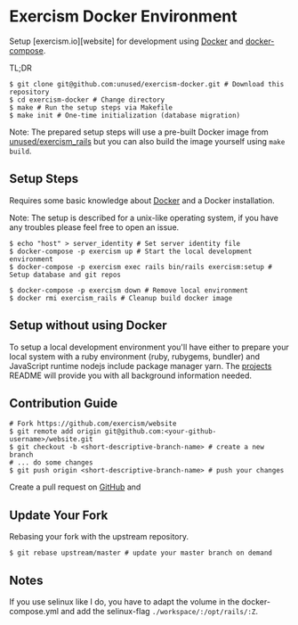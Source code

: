 # Exercism Docker Environment

Setup [exercism.io][website] for development using [Docker] and
[docker-compose].

TL;DR

```
$ git clone git@github.com:unused/exercism-docker.git # Download this repository
$ cd exercism-docker # Change directory
$ make # Run the setup steps via Makefile
$ make init # One-time initialization (database migration)
```

Note: The prepared setup steps will use a pre-built Docker image from
[unused/exercism\_rails][dockerhub] but you can also build the image yourself
using `make build`.

## Setup Steps

Requires some basic knowledge about [Docker] and a Docker installation.

Note: The setup is described for a unix-like operating system, if you have any
troubles please feel free to open an issue.

```
$ echo "host" > server_identity # Set server identity file
$ docker-compose -p exercism up # Start the local development environment
$ docker-compose -p exercism exec rails bin/rails exercism:setup # Setup database and git repos

$ docker-compose -p exercism down # Remove local environment
$ docker rmi exercism_rails # Cleanup build docker image
```


## Setup without using Docker

To setup a local development environment you'll have either to prepare your
local system with a ruby environment (ruby, rubygems, bundler) and JavaScript
runtime nodejs include package manager yarn. The [projects][project] README
will provide you with all background information needed.

## Contribution Guide

```
# Fork https://github.com/exercism/website
$ git remote add origin git@github.com:<your-github-username>/website.git
$ git checkout -b <short-descriptive-branch-name> # create a new branch
# ... do some changes
$ git push origin <short-descriptive-branch-name> # push your changes
```

Create a pull request on [GitHub][project] and

## Update Your Fork

Rebasing your fork with the upstream repository.

```
$ git rebase upstream/master # update your master branch on demand
```

## Notes

If you use selinux like I do, you have to adapt the volume in the
docker-compose.yml and add the selinux-flag `./workspace/:/opt/rails/:Z`.


[Docker]: https://www.docker.com/what-docker "What is Docker?"
[docker-compose]: https://docs.docker.com/compose/ "Docker Compose"
[project]: https://github.com/exercism/website "Exercism Website on GitHub"
[webiste]: https://exercism.io/ "Exercism Website"
[dockerhub]: https://hub.docker.com/r/unused/exercism_rails/
